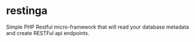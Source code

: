 # restinga
Simple PHP Restful micro-framework that will read your database metadata and create RESTFul api endpoints.
